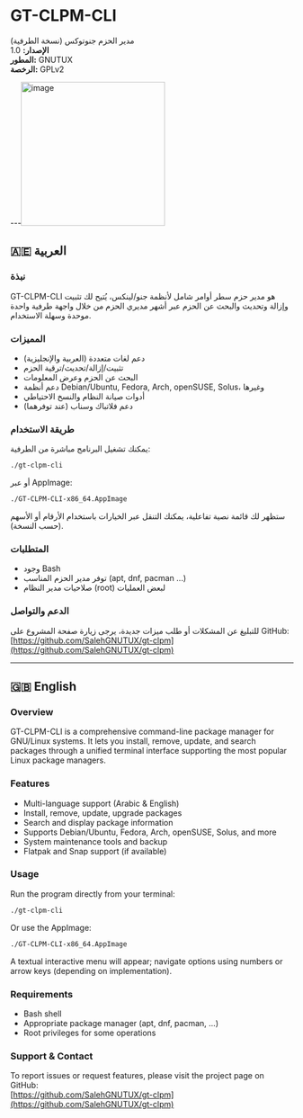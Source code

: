 # GT-CLPM-CLI

مدير الحزم جنوتوكس (نسخة الطرفية)  
**الإصدار:** 1.0  
**المطور:** GNUTUX  
**الرخصة:** GPLv2

---<img width="256" height="256" alt="image" src="https://github.com/user-attachments/assets/6805474c-a20d-4ba4-b066-cf83536dbf31" />


## 🇦🇪 العربية

### نبذة
GT-CLPM-CLI هو مدير حزم سطر أوامر شامل لأنظمة جنو/لينكس، يُتيح لك تثبيت وإزالة وتحديث والبحث عن الحزم عبر أشهر مديري الحزم من خلال واجهة طرفية واحدة موحدة وسهلة الاستخدام.

### المميزات
- دعم لغات متعددة (العربية والإنجليزية)
- تثبيت/إزالة/تحديث/ترقية الحزم
- البحث عن الحزم وعرض المعلومات
- دعم أنظمة Debian/Ubuntu, Fedora, Arch, openSUSE, Solus، وغيرها
- أدوات صيانة النظام والنسخ الاحتياطي
- دعم فلاتباك وسناب (عند توفرهما)

### طريقة الاستخدام
يمكنك تشغيل البرنامج مباشرة من الطرفية:
```bash
./gt-clpm-cli
```
أو عبر AppImage:
```bash
./GT-CLPM-CLI-x86_64.AppImage
```
ستظهر لك قائمة نصية تفاعلية، يمكنك التنقل عبر الخيارات باستخدام الأرقام أو الأسهم (حسب النسخة).

### المتطلبات
- وجود Bash
- توفر مدير الحزم المناسب (apt, dnf, pacman ...)
- صلاحيات مدير النظام (root) لبعض العمليات

### الدعم والتواصل
للتبليغ عن المشكلات أو طلب ميزات جديدة، يرجى زيارة صفحة المشروع على GitHub:  
[https://github.com/SalehGNUTUX/gt-clpm](https://github.com/SalehGNUTUX/gt-clpm)

---

## 🇬🇧 English

### Overview
GT-CLPM-CLI is a comprehensive command-line package manager for GNU/Linux systems. It lets you install, remove, update, and search packages through a unified terminal interface supporting the most popular Linux package managers.

### Features
- Multi-language support (Arabic & English)
- Install, remove, update, upgrade packages
- Search and display package information
- Supports Debian/Ubuntu, Fedora, Arch, openSUSE, Solus, and more
- System maintenance tools and backup
- Flatpak and Snap support (if available)

### Usage
Run the program directly from your terminal:
```bash
./gt-clpm-cli
```
Or use the AppImage:
```bash
./GT-CLPM-CLI-x86_64.AppImage
```
A textual interactive menu will appear; navigate options using numbers or arrow keys (depending on implementation).

### Requirements
- Bash shell
- Appropriate package manager (apt, dnf, pacman, ...)
- Root privileges for some operations

### Support & Contact
To report issues or request features, please visit the project page on GitHub:  
[https://github.com/SalehGNUTUX/gt-clpm](https://github.com/SalehGNUTUX/gt-clpm)

